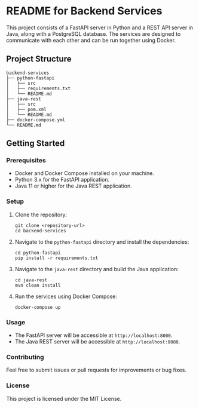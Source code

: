 # README for Backend Services

This project consists of a FastAPI server in Python and a REST API server in Java, along with a PostgreSQL database. The services are designed to communicate with each other and can be run together using Docker.

## Project Structure

```
backend-services
├── python-fastapi
│   ├── src
│   ├── requirements.txt
│   └── README.md
├── java-rest
│   ├── src
│   ├── pom.xml
│   └── README.md
├── docker-compose.yml
└── README.md
```

## Getting Started

### Prerequisites

- Docker and Docker Compose installed on your machine.
- Python 3.x for the FastAPI application.
- Java 11 or higher for the Java REST application.

### Setup

1. Clone the repository:
   ```
   git clone <repository-url>
   cd backend-services
   ```

2. Navigate to the `python-fastapi` directory and install the dependencies:
   ```
   cd python-fastapi
   pip install -r requirements.txt
   ```

3. Navigate to the `java-rest` directory and build the Java application:
   ```
   cd java-rest
   mvn clean install
   ```

4. Run the services using Docker Compose:
   ```
   docker-compose up
   ```

### Usage

- The FastAPI server will be accessible at `http://localhost:8000`.
- The Java REST server will be accessible at `http://localhost:8080`.

### Contributing

Feel free to submit issues or pull requests for improvements or bug fixes.

### License

This project is licensed under the MIT License.